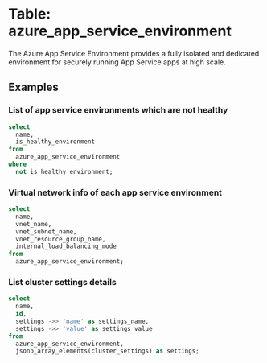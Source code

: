 # Table: azure_app_service_environment

The Azure App Service Environment provides a fully isolated and dedicated environment for securely running App Service apps at high scale.

## Examples

### List of app service environments which are not healthy

```sql
select
  name,
  is_healthy_environment
from
  azure_app_service_environment
where
  not is_healthy_environment;
```

### Virtual network info of each app service environment

```sql
select
  name,
  vnet_name,
  vnet_subnet_name,
  vnet_resource_group_name,
  internal_load_balancing_mode
from
  azure_app_service_environment;
```

### List cluster settings details

```sql
select
  name,
  id,
  settings ->> 'name' as settings_name,
  settings ->> 'value' as settings_value
from
  azure_app_service_environment,
  jsonb_array_elements(cluster_settings) as settings;
```
